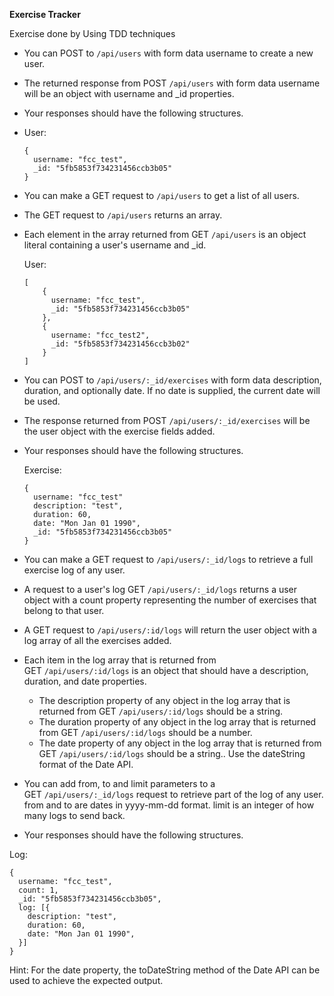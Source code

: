**Exercise Tracker**

Exercise done by Using TDD techniques

- You can POST to `/api/users` with form data username to create a new user.
- The returned response from POST `/api/users` with form data username will be an object with username and _id properties.
- Your responses should have the following structures.
- User:
    
    ```
    {
      username: "fcc_test",
      _id: "5fb5853f734231456ccb3b05"
    }
    
    ```
    

- You can make a GET request to `/api/users` to get a list of all users.
- The GET request to `/api/users` returns an array.
- Each element in the array returned from GET `/api/users` is an object literal containing a user's username and _id.
    
    User:
    
    ```
    [
    	{
    	  username: "fcc_test",
    	  _id: "5fb5853f734231456ccb3b05"
    	},
    	{
    	  username: "fcc_test2",
    	  _id: "5fb5853f734231456ccb3b02"
    	}
    ]
    ```
    

- You can POST to `/api/users/:_id/exercises` with form data description, duration, and optionally date. If no date is supplied, the current date will be used.
- The response returned from POST `/api/users/:_id/exercises` will be the user object with the exercise fields added.
- Your responses should have the following structures.
    
    Exercise:
    
    ```
    {
      username: "fcc_test"
      description: "test",
      duration: 60,
      date: "Mon Jan 01 1990",
      _id: "5fb5853f734231456ccb3b05"
    }
    
    ```
    

- You can make a GET request to `/api/users/:_id/logs` to retrieve a full exercise log of any user.
- A request to a user's log GET `/api/users/:_id/logs` returns a user object with a count property representing the number of exercises that belong to that user.
- A GET request to `/api/users/:id/logs` will return the user object with a log array of all the exercises added.
- Each item in the log array that is returned from GET `/api/users/:id/logs` is an object that should have a description, duration, and date properties.
    - The description property of any object in the log array that is returned from GET `/api/users/:id/logs` should be a string.
    - The duration property of any object in the log array that is returned from GET `/api/users/:id/logs` should be a number.
    - The date property of any object in the log array that is returned from GET `/api/users/:id/logs` should be a string.. Use the dateString format of the Date API.

- You can add from, to and limit parameters to a GET `/api/users/:_id/logs` request to retrieve part of the log of any user. from and to are dates in yyyy-mm-dd format. limit is an integer of how many logs to send back.
- Your responses should have the following structures.

Log:

```
{
  username: "fcc_test",
  count: 1,
  _id: "5fb5853f734231456ccb3b05",
  log: [{
    description: "test",
    duration: 60,
    date: "Mon Jan 01 1990",
  }]
}
```

Hint: For the date property, the toDateString method of the Date API can be used to achieve the expected output.
